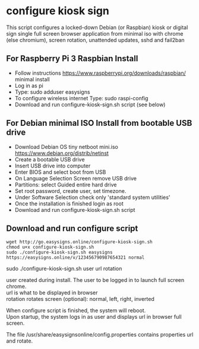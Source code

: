 # configure kiosk sign
This script configures a locked-down Debian (or Raspbian) kiosk or digital sign single full screen browser application from minimal iso with chrome (else chromium), screen rotation, unattended updates, sshd and fail2ban 

## For Raspberry Pi 3 Raspbian Install
* Follow instructions https://www.raspberrypi.org/downloads/raspbian/ minimal install
* Log in as pi
* Type: sudo adduser easysigns
* To configure wireless internet Type: sudo raspi-config
* Download and run configure-kiosk-sign.sh script (see below)

## For Debian minimal ISO Install from bootable USB drive
* Download Debian OS tiny netboot mini.iso https://www.debian.org/distrib/netinst
* Create a bootable USB drive
* Insert USB drive into computer
* Enter BIOS and select boot from USB
* On Language Selection Screen remove USB drive 
* Partitions: select Guided entire hard drive
* Set root password, create user, set timezone.
* Under Software Selection check only 'standard system utilities'
* Once the installation is finished login as root
* Download and run configure-kiosk-sign.sh script

## Download and run configure script
```
wget http://go.easysigns.online/configure-kiosk-sign.sh
chmod u+x configure-kiosk-sign.sh
sudo ./configure-kiosk-sign.sh easysigns https://easysigns.online/v/123456790987654321 normal
```
sudo ./configure-kiosk-sign.sh user url rotation 
  
user created during install. The user to be logged in to launch full screen chrome.  
url is what to be displayed in browser  
rotation rotates screen (optional): normal, left, right, inverted  
  
When configure script is finished, the system will reboot.  
Upon startup, the system logs in as user and displays url in browser full screen.
  
The file /usr/share/easysignsonline/config.properties contains properties url and rotate.

